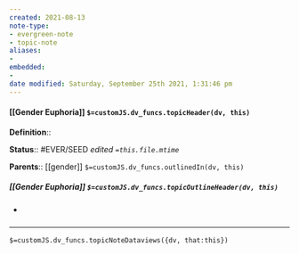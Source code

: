 ```yaml
---
created: 2021-08-13
note-type:
- evergreen-note
- topic-note
aliases:
-
embedded:
-
date modified: Saturday, September 25th 2021, 1:31:46 pm
---
```


#### [[Gender Euphoria]] `$=customJS.dv_funcs.topicHeader(dv, this)`

**Definition**::

**Status**::  #EVER/SEED
*edited `=this.file.mtime`*

**Parents**:: [[gender]]
`$=customJS.dv_funcs.outlinedIn(dv, this)`

##### [[Gender Euphoria]] `$=customJS.dv_funcs.topicOutlineHeader(dv, this)`

-

###  <hr id="dataview"/>
`$=customJS.dv_funcs.topicNoteDataviews({dv, that:this})`